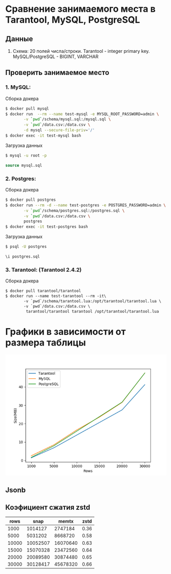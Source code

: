 # Сравнение занимаемого места в Tarantool, MySQL, PostgreSQL

## Данные

1. Cхема: 20 полей числа/строки. Tarantool - integer primary key.
MySQL/PostgreSQL - BIGINT, VARCHAR

## Проверить занимаемое место

### 1. MySQL: 
Cборка докера
```bash
$ docker pull mysql
$ docker run  --rm --name test-mysql -e MYSQL_ROOT_PASSWORD=admin \
        -v `pwd`/schema/mysql.sql:/mysql.sql \
        -v `pwd`/data.csv:/data.csv \
        -d mysql --secure-file-priv='/' 
$ docker exec -it test-mysql bash
```

Загрузка данных
```bash
$ mysql -u root -p
```
```sql
source mysql.sql
```


### 2. Postgres: 

Cборка докера
```bash
$ docker pull postgres
$ docker run --rm -d --name test-postgres -e POSTGRES_PASSWORD=admin \
        -v `pwd`/schema/postgres.sql:/postgres.sql \
        -v `pwd`/data.csv:/data.csv \
        postgres
$ docker exec -it test-postgres bash
```

Загрузка данных
```bash
$ psql -U postgres
```

```sql
\i postgres.sql
```

### 3. Tarantool:  (Tarantool 2.4.2)

Сборка докера
```
$ docker pull tarantool/tarantool
$ docker run --name test-tarantool --rm -it\
        -v `pwd`/schema/tarantool.lua:/opt/tarantool/tarantool.lua \
        -v `pwd`/data.csv:/data.csv \
         tarantool/tarantool tarantool /opt/tarantool/tarantool.lua
```

# Графики в зависимости от размера таблицы

![](compare-size.png)

## Jsonb

## Коэфициент сжатия zstd

| rows | snap | memtx | zstd | 
| ---- | ---- | ----- | ---- | 
| 1000 | 1014127 | 2747184 | 0.36 |  
| 5000 | 5031202 | 8668720 |  0.58 |  
| 10000| 10052507 | 16070640 | 0.63 |  
| 15000| 15070328 | 23472560 | 0.64 |  
| 20000| 20089580 | 30874480 | 0.65 |  
| 30000| 30128417 | 45678320 | 0.66 |                 